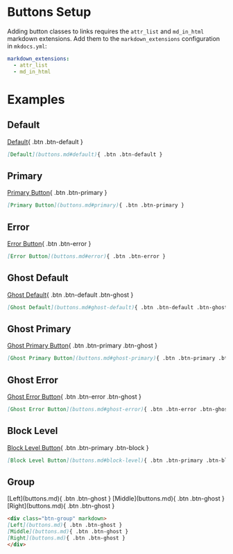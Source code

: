 # Buttons Setup

Adding button classes to links requires the `attr_list` and `md_in_html` markdown extensions.  Add them to the `markdown_extensions` configuration in `mkdocs.yml`:

```yaml
markdown_extensions:
  - attr_list
  - md_in_html
```

# Examples
## Default
[Default](buttons.md#default){ .btn .btn-default }  

```markdown
[Default](buttons.md#default){ .btn .btn-default }
```

## Primary
[Primary Button](buttons.md#primary){ .btn .btn-primary }  

```markdown
[Primary Button](buttons.md#primary){ .btn .btn-primary } 
```

## Error
[Error Button](buttons.md#error){ .btn .btn-error }  

```markdown
[Error Button](buttons.md#error){ .btn .btn-error } 
```

## Ghost Default
[Ghost Default](buttons.md#ghost-default){ .btn .btn-default .btn-ghost }  

```markdown
[Ghost Default](buttons.md#ghost-default){ .btn .btn-default .btn-ghost }  
```

## Ghost Primary
[Ghost Primary Button](buttons.md#ghost-primary){ .btn .btn-primary .btn-ghost }  

```markdown
[Ghost Primary Button](buttons.md#ghost-primary){ .btn .btn-primary .btn-ghost } 
```

## Ghost Error
[Ghost Error Button](buttons.md#ghost-error){ .btn .btn-error .btn-ghost }  

```markdown
[Ghost Error Button](buttons.md#ghost-error){ .btn .btn-error .btn-ghost }  
```

## Block Level
[Block Level Button](buttons.md#block-level){ .btn .btn-primary .btn-block } 

```markdown
[Block Level Button](buttons.md#block-level){ .btn .btn-primary .btn-block }
```

## Group 
<div class="btn-group" markdown>
[Left](buttons.md){ .btn .btn-ghost }
[Middle](buttons.md){ .btn .btn-ghost }
[Right](buttons.md){ .btn .btn-ghost }  
</div>

```markdown
<div class="btn-group" markdown>
[Left](buttons.md){ .btn .btn-ghost }
[Middle](buttons.md){ .btn .btn-ghost }
[Right](buttons.md){ .btn .btn-ghost }  
</div>
```
